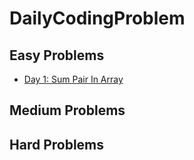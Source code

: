 # DailyCodingProblem

## Easy Problems
* [Day 1: Sum Pair In Array](./Easy/Day1_sumPair.py)


## Medium Problems


## Hard Problems
